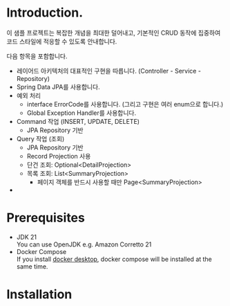 # Introduction.

이 샘플 프로젝트는 복잡한 개념을 최대한 덜어내고,
기본적인 CRUD 동작에 집중하여 코드 스타일에 적응할 수 있도록 안내합니다.

다음 항목을 포함합니다.

- 레이어드 아키텍처의 대표적인 구현을 따릅니다. (Controller - Service - Repository)
- Spring Data JPA를 사용합니다.
- 예외 처리
  - interface ErrorCode를 사용합니다. (그리고 구현은 여러 enum으로 합니다.)
  - Global Exception Handler를 사용합니다.
- Command 작업 (INSERT, UPDATE, DELETE)
  - JPA Repository 기반
- Query 작업 (조회)
  - JPA Repository 기반
  - Record Projection 사용
  - 단건 조회: Optional&lt;DetailProjection&gt;
  - 목록 조회: List&lt;SummaryProjection&gt;
    - 페이지 객체를 반드시 사용할 때만 Page&lt;SummaryProjection&gt;
- 

# Prerequisites

- JDK 21  
  You can use OpenJDK e.g. Amazon Corretto 21
- Docker Compose  
  If you install [docker desktop](https://www.docker.com/products/docker-desktop/),
  docker compose will be installed at the same time.

# Installation